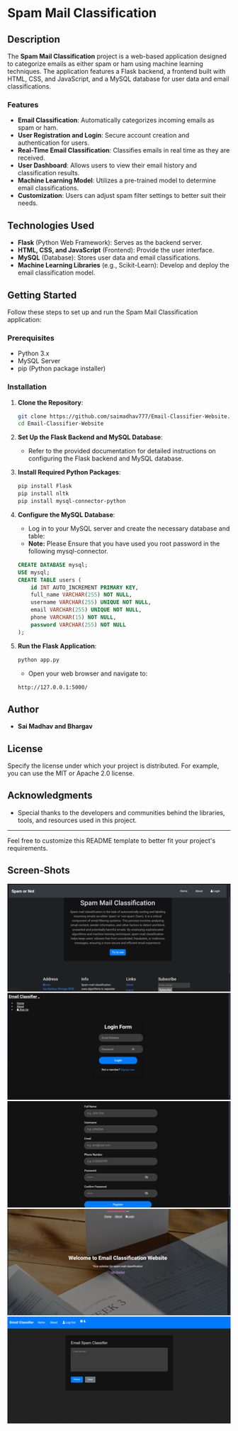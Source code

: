 # Spam Mail Classification

## Description

The **Spam Mail Classification** project is a web-based application designed to categorize emails as either spam or ham using machine learning techniques. The application features a Flask backend, a frontend built with HTML, CSS, and JavaScript, and a MySQL database for user data and email classifications.

### Features

- **Email Classification**: Automatically categorizes incoming emails as spam or ham.
- **User Registration and Login**: Secure account creation and authentication for users.
- **Real-Time Email Classification**: Classifies emails in real time as they are received.
- **User Dashboard**: Allows users to view their email history and classification results.
- **Machine Learning Model**: Utilizes a pre-trained model to determine email classifications.
- **Customization**: Users can adjust spam filter settings to better suit their needs.

## Technologies Used

- **Flask** (Python Web Framework): Serves as the backend server.
- **HTML, CSS, and JavaScript** (Frontend): Provide the user interface.
- **MySQL** (Database): Stores user data and email classifications.
- **Machine Learning Libraries** (e.g., Scikit-Learn): Develop and deploy the email classification model.

## Getting Started

Follow these steps to set up and run the Spam Mail Classification application:

### Prerequisites

- Python 3.x
- MySQL Server
- pip (Python package installer)

### Installation

1. **Clone the Repository**:

   ```bash
   git clone https://github.com/saimadhav777/Email-Classifier-Website.git
   cd Email-Classifier-Website
   ```

2. **Set Up the Flask Backend and MySQL Database**:
   - Refer to the provided documentation for detailed instructions on configuring the Flask backend and MySQL database.

3. **Install Required Python Packages**:

   ```bash
   pip install Flask
   pip install nltk
   pip install mysql-connector-python
   ```

4. **Configure the MySQL Database**:
   - Log in to your MySQL server and create the necessary database and table:
   - **Note:** Please Ensure that you have used you root password in the following mysql-connector.

   ```sql
   CREATE DATABASE mysql;
   USE mysql;
   CREATE TABLE users (
       id INT AUTO_INCREMENT PRIMARY KEY,
       full_name VARCHAR(255) NOT NULL,
       username VARCHAR(255) UNIQUE NOT NULL,
       email VARCHAR(255) UNIQUE NOT NULL,
       phone VARCHAR(15) NOT NULL,
       password VARCHAR(255) NOT NULL
   );
   ```

5. **Run the Flask Application**:

   ```bash
   python app.py
   ```

   - Open your web browser and navigate to:

   ```bash
   http://127.0.0.1:5000/
   ```

## Author

- **Sai Madhav and Bhargav**

## License

Specify the license under which your project is distributed. For example, you can use the MIT or Apache 2.0 license.

## Acknowledgments

- Special thanks to the developers and communities behind the libraries, tools, and resources used in this project.

---

Feel free to customize this README template to better fit your project's requirements.

## Screen-Shots

![Home-Page](images\Home-page.png)
![Login-Page](images\Login-page.png)
![Register-Page](images\Register-page.png)
![About-section](images\About-section-1.png)
![Email-classifier](images\Email-classifier.png)
